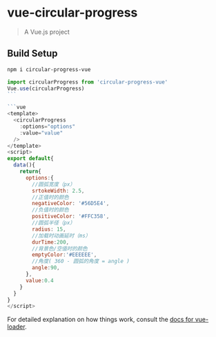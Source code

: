 # vue-circular-progress

> A Vue.js project

## Build Setup

```bash
npm i circular-progress-vue
```

````javaScript
import circularProgress from 'circular-progress-vue'
Vue.use(circularProgress)
```

```vue
<template>
  <circularProgress
    :options="options"
    :value="value"
  />
</template>
<script>
export default{
  data(){
    return{
      options:{
        //圆弧宽度（px）
        srtokeWidth: 2.5,
        //正值时的颜色
        negativeColor: '#56D5E4',
        //负值时的颜色
        positiveColor: '#FFC358',
        //圆弧半径（px）
        radius: 15,
        //加载时动画延时（ms）
        durTime:200,
        //背景色/空值时的颜色
        emptyColor:'#EEEEEE',
        //角度( 360 - 圆弧的角度 = angle )
        angle:90,
      },
      value:0.4
    }
  }
}
</script>
````

For detailed explanation on how things work, consult the [docs for vue-loader](http://vuejs.github.io/vue-loader).
